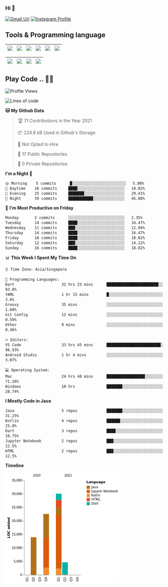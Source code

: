 ### Hi 👋
[![Gmail Url](https://img.shields.io/twitter/url?label=Goggxi@gmail.com&logo=gmail&style=social&url=http%3A%2F%2Fmailto%3Acontact.Goggxi@gmail.com)](mailto:Goggxi@gmail.com) [![Instagram Profile](https://img.shields.io/twitter/url?label=moh_rifkan&logo=instagram&style=social&url=https://www.instagram.com/moh_rifkan/)](https://www.instagram.com/moh_rifkan/)

## Tools & Programming language
| [<img src="https://miro.medium.com/max/2800/1*UpiyYV4onPs4emx-whdVHA.png" width="50">]() | [<img src="https://cdn.svgporn.com/logos/flutter.svg" width="50">]() | [<img src="https://cdn.svgporn.com/logos/jupyter.svg" width="50">]() | [<img src="https://cdn.svgporn.com/logos/mysql.svg" width="50">]() | <img src="https://cdn.svgporn.com/logos/postgresql.svg" width="50"/> | <img src="https://cdn.svgporn.com/logos/firebase.svg" width="50"/>
|-----|----|----|----|----|----|

|[<img src="https://cdn.svgporn.com/logos/kotlin.svg" width="50">]() | [<img src="https://cdn.svgporn.com/logos/java.svg" width="50">]() | [<img src="https://cdn.svgporn.com/logos/dart.svg" width="50">]() | [<img src="https://cdn.svgporn.com/logos/python.svg" width="50">]() |
|---|---|---|---|


## Play Code .. 💬🚀

<!--START_SECTION:waka-->
![Profile Views](http://img.shields.io/badge/Profile%20Views-0-blue)

![Lines of code](https://img.shields.io/badge/From%20Hello%20World%20I%27ve%20Written-71230%20lines%20of%20code-blue)

**🐱 My Github Data** 

> 🏆 71 Contributions in the Year 2021
 > 
> 📦 224.8 kB Used in Github's Storage 
 > 
> 🚫 Not Opted to Hire
 > 
> 📜 17 Public Repositories 
 > 
> 🔑 0 Private Repositories  
 > 
**I'm a Night 🦉** 

```text
🌞 Morning    5 commits      █░░░░░░░░░░░░░░░░░░░░░░░░   5.88% 
🌆 Daytime    16 commits     ████░░░░░░░░░░░░░░░░░░░░░   18.82% 
🌃 Evening    25 commits     ███████░░░░░░░░░░░░░░░░░░   29.41% 
🌙 Night      39 commits     ███████████░░░░░░░░░░░░░░   45.88%

```
📅 **I'm Most Productive on Friday** 

```text
Monday       2 commits      ░░░░░░░░░░░░░░░░░░░░░░░░░   2.35% 
Tuesday      14 commits     ████░░░░░░░░░░░░░░░░░░░░░   16.47% 
Wednesday    11 commits     ███░░░░░░░░░░░░░░░░░░░░░░   12.94% 
Thursday     14 commits     ████░░░░░░░░░░░░░░░░░░░░░   16.47% 
Friday       16 commits     ████░░░░░░░░░░░░░░░░░░░░░   18.82% 
Saturday     12 commits     ███░░░░░░░░░░░░░░░░░░░░░░   14.12% 
Sunday       16 commits     ████░░░░░░░░░░░░░░░░░░░░░   18.82%

```


📊 **This Week I Spent My Time On** 

```text
⌚︎ Time Zone: Asia/Singapore

💬 Programming Languages: 
Dart                     32 hrs 23 mins      ███████████████████████░░   93.0% 
YAML                     1 hr 15 mins        █░░░░░░░░░░░░░░░░░░░░░░░░   3.6% 
Groovy                   35 mins             ░░░░░░░░░░░░░░░░░░░░░░░░░   1.68% 
Git Config               12 mins             ░░░░░░░░░░░░░░░░░░░░░░░░░   0.59% 
Other                    9 mins              ░░░░░░░░░░░░░░░░░░░░░░░░░   0.46%

🔥 Editors: 
VS Code                  33 hrs 45 mins      ████████████████████████░   96.93% 
Android Studio           1 hr 4 mins         ░░░░░░░░░░░░░░░░░░░░░░░░░   3.07%

💻 Operating System: 
Mac                      24 hrs 48 mins      █████████████████░░░░░░░░   71.26% 
Windows                  10 hrs              ███████░░░░░░░░░░░░░░░░░░   28.74%

```

**I Mostly Code in Java** 

```text
Java                     5 repos             ███████░░░░░░░░░░░░░░░░░░   31.25% 
Kotlin                   4 repos             ██████░░░░░░░░░░░░░░░░░░░   25.0% 
Dart                     3 repos             ████░░░░░░░░░░░░░░░░░░░░░   18.75% 
Jupyter Notebook         2 repos             ███░░░░░░░░░░░░░░░░░░░░░░   12.5% 
HTML                     2 repos             ███░░░░░░░░░░░░░░░░░░░░░░   12.5%

```


**Timeline**

![Chart not found](https://raw.githubusercontent.com/Goggxi/Goggxi/main/charts/bar_graph.png) 


<!--END_SECTION:waka-->
